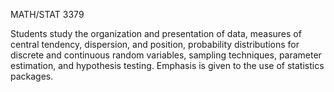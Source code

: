 MATH/STAT 3379

Students study the organization and presentation of data, measures of central tendency,
dispersion, and position, probability distributions for discrete and continuous random variables,
sampling techniques, parameter estimation, and hypothesis testing.
Emphasis is given to the use of statistics packages.
